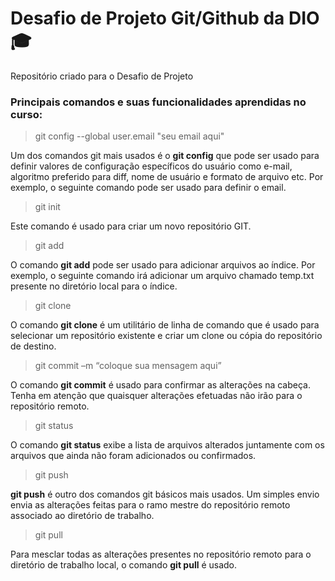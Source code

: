# Desafio de Projeto Git/Github da DIO 🎓

Repositório criado para o Desafio de Projeto



### Principais comandos e suas funcionalidades aprendidas no curso:

>  git config --global user.email "seu email aqui"

Um dos comandos git mais usados é o **git config** que pode ser usado para definir valores de configuração específicos do usuário como e-mail, algoritmo preferido para diff, nome de usuário e formato de arquivo etc. Por exemplo, o seguinte comando pode ser usado para definir o email.

>  git init

Este comando é usado para criar um novo repositório GIT.

>  git add

O comando **git add** pode ser usado para adicionar arquivos ao índice. Por exemplo, o seguinte comando irá adicionar um arquivo chamado temp.txt presente no diretório local para o índice.

>  git clone

O comando __git clone__ é um utilitário de linha de comando que é usado para selecionar um repositório existente e criar um clone ou cópia do repositório de destino.

>  git commit –m “coloque sua mensagem aqui”

O comando **git commit** é usado para confirmar as alterações na cabeça. Tenha em atenção que quaisquer alterações efetuadas não irão para o repositório remoto.

>  git status

O comando **git status** exibe a lista de arquivos alterados juntamente com os arquivos que ainda não foram adicionados ou confirmados.

>  git push

**git push** é outro dos comandos git básicos mais usados. Um simples envio envia as alterações feitas para o ramo mestre do repositório remoto associado ao diretório de trabalho.

>  git pull

Para mesclar todas as alterações presentes no repositório remoto para o diretório de trabalho local, o comando __git pull__ é usado. 
